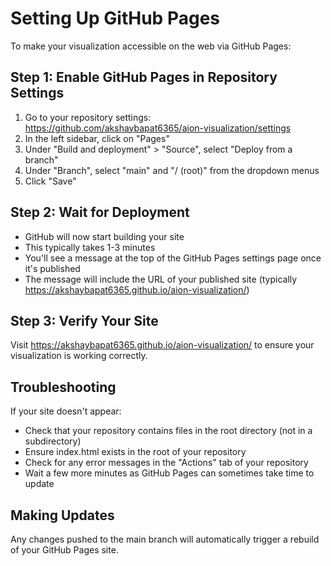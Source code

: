 # Setting Up GitHub Pages

To make your visualization accessible on the web via GitHub Pages:

## Step 1: Enable GitHub Pages in Repository Settings

1. Go to your repository settings: https://github.com/akshaybapat6365/aion-visualization/settings
2. In the left sidebar, click on "Pages"
3. Under "Build and deployment" > "Source", select "Deploy from a branch"
4. Under "Branch", select "main" and "/ (root)" from the dropdown menus
5. Click "Save"

## Step 2: Wait for Deployment

- GitHub will now start building your site
- This typically takes 1-3 minutes
- You'll see a message at the top of the GitHub Pages settings page once it's published
- The message will include the URL of your published site (typically https://akshaybapat6365.github.io/aion-visualization/)

## Step 3: Verify Your Site

Visit https://akshaybapat6365.github.io/aion-visualization/ to ensure your visualization is working correctly.

## Troubleshooting

If your site doesn't appear:
- Check that your repository contains files in the root directory (not in a subdirectory)
- Ensure index.html exists in the root of your repository
- Check for any error messages in the "Actions" tab of your repository
- Wait a few more minutes as GitHub Pages can sometimes take time to update

## Making Updates

Any changes pushed to the main branch will automatically trigger a rebuild of your GitHub Pages site.

